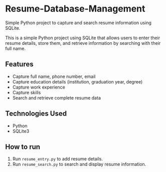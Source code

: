 # Resume-Database-Management
Simple Python project to capture and search resume information using SQLite.

This is a simple Python project using SQLite that allows users to enter their resume details, store them, and retrieve information by searching with their full name.

## Features
- Capture full name, phone number, email
- Capture education details (institution, graduation year, degree)
- Capture work experience
- Capture skills
- Search and retrieve complete resume data

## Technologies Used
- Python
- SQLite3

## How to run
1. Run `resume_entry.py` to add resume details.
2. Run `resume_search.py` to search and display resume information.
